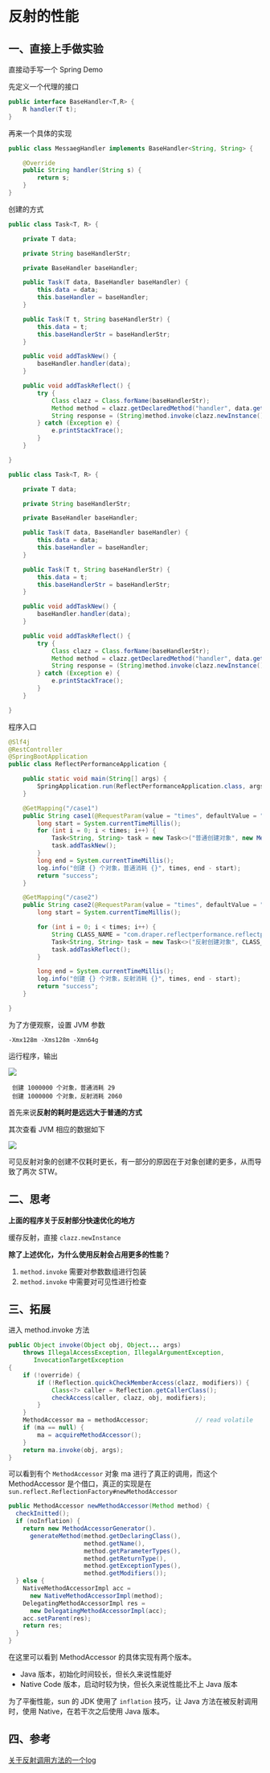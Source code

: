 # 反射的性能



## 一、直接上手做实验

直接动手写一个 Spring Demo

先定义一个代理的接口
```java
public interface BaseHandler<T,R> {
    R handler(T t);
}
```

再来一个具体的实现
```java
public class MessaegHandler implements BaseHandler<String, String> {

    @Override
    public String handler(String s) {
        return s;
    }
}
```

创建的方式
```java
public class Task<T, R> {

    private T data;

    private String baseHandlerStr;

    private BaseHandler baseHandler;

    public Task(T data, BaseHandler baseHandler) {
        this.data = data;
        this.baseHandler = baseHandler;
    }

    public Task(T t, String baseHandlerStr) {
        this.data = t;
        this.baseHandlerStr = baseHandlerStr;
    }

    public void addTaskNew() {
        baseHandler.handler(data);
    }

    public void addTaskReflect() {
        try {
            Class clazz = Class.forName(baseHandlerStr);
            Method method = clazz.getDeclaredMethod("handler", data.getClass());
            String response = (String)method.invoke(clazz.newInstance(), data);
        } catch (Exception e) {
            e.printStackTrace();
        }
    }

}
```

```java
public class Task<T, R> {

    private T data;

    private String baseHandlerStr;

    private BaseHandler baseHandler;

    public Task(T data, BaseHandler baseHandler) {
        this.data = data;
        this.baseHandler = baseHandler;
    }

    public Task(T t, String baseHandlerStr) {
        this.data = t;
        this.baseHandlerStr = baseHandlerStr;
    }

    public void addTaskNew() {
        baseHandler.handler(data);
    }

    public void addTaskReflect() {
        try {
            Class clazz = Class.forName(baseHandlerStr);
            Method method = clazz.getDeclaredMethod("handler", data.getClass());
            String response = (String)method.invoke(clazz.newInstance(), data);
        } catch (Exception e) {
            e.printStackTrace();
        }
    }

}
```

程序入口
```java
@Slf4j
@RestController
@SpringBootApplication
public class ReflectPerformanceApplication {

    public static void main(String[] args) {
        SpringApplication.run(ReflectPerformanceApplication.class, args);
    }

    @GetMapping("/case1")
    public String case1(@RequestParam(value = "times", defaultValue = "20") Integer times) {
        long start = System.currentTimeMillis();
        for (int i = 0; i < times; i++) {
            Task<String, String> task = new Task<>("普通创建对象", new MessaegHandler());
            task.addTaskNew();
        }
        long end = System.currentTimeMillis();
        log.info("创建 {} 个对象，普通消耗 {}", times, end - start);
        return "success";
    }

    @GetMapping("/case2")
    public String case2(@RequestParam(value = "times", defaultValue = "20") Integer times) {
        long start = System.currentTimeMillis();

        for (int i = 0; i < times; i++) {
            String CLASS_NAME = "com.draper.reflectperformance.reflectperformance.MessaegHandler";
            Task<String, String> task = new Task<>("反射创建对象", CLASS_NAME);
            task.addTaskReflect();
        }

        long end = System.currentTimeMillis();
        log.info("创建 {} 个对象，反射消耗 {}", times, end - start);
        return "success";
    }

}
```



为了方便观察，设置 JVM 参数

```
-Xmx128m -Xms128m -Xmn64g
```

运行程序，输出

![](../../img/image-20190823142142390.png)

```
 创建 1000000 个对象，普通消耗 29
 创建 1000000 个对象，反射消耗 2060
```

首先来说**反射的耗时是远远大于普通的方式**

其次查看 JVM 相应的数据如下


![](../../img/image-20190823140721866.png)

可见反射对象的创建不仅耗时更长，有一部分的原因在于对象创建的更多，从而导致了两次 STW。



## 二、思考

**上面的程序关于反射部分快速优化的地方**

缓存反射，直接 ``clazz.newInstance``



**除了上述优化，为什么使用反射会占用更多的性能？**

1. ``method.invoke`` 需要对参数数组进行包装
2. ``method.invoke`` 中需要对可见性进行检查



## 三、拓展

进入 method.invoke 方法

```java
public Object invoke(Object obj, Object... args)
    throws IllegalAccessException, IllegalArgumentException,
       InvocationTargetException
{
    if (!override) {
        if (!Reflection.quickCheckMemberAccess(clazz, modifiers)) {
            Class<?> caller = Reflection.getCallerClass();
            checkAccess(caller, clazz, obj, modifiers);
        }
    }
    MethodAccessor ma = methodAccessor;             // read volatile
    if (ma == null) {
        ma = acquireMethodAccessor();
    }
    return ma.invoke(obj, args);
}
```

可以看到有个 ``MethodAccessor`` 对象 ma 进行了真正的调用，而这个 MethodAccessor 是个借口，真正的实现是在 ``sun.reflect.ReflectionFactory#newMethodAccessor``

```java
public MethodAccessor newMethodAccessor(Method method) {  
  checkInitted();  
  if (noInflation) {  
    return new MethodAccessorGenerator().
      generateMethod(method.getDeclaringClass(),  
                     method.getName(),  
                     method.getParameterTypes(),  
                     method.getReturnType(),  
                     method.getExceptionTypes(),  
                     method.getModifiers());  
  } else {  
    NativeMethodAccessorImpl acc =  
      new NativeMethodAccessorImpl(method);  
    DelegatingMethodAccessorImpl res =  
      new DelegatingMethodAccessorImpl(acc);  
    acc.setParent(res);  
    return res;  
  }  
}  
```



在这里可以看到 MethodAccessor 的具体实现有两个版本。

* Java 版本，初始化时间较长，但长久来说性能好
* Native Code 版本，启动时较为快，但长久来说性能比不上 Java 版本

为了平衡性能，sun 的 JDK 使用了 ``inflation`` 技巧，让 Java 方法在被反射调用时，使用 Native，在若干次之后使用 Java 版本。



## 四、参考

[关于反射调用方法的一个log](https://www.iteye.com/blog/rednaxelafx-548536)


























